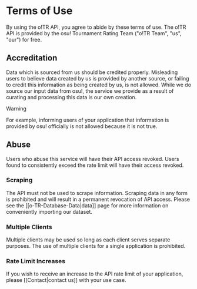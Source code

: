 # Terms of Use

By using the o!TR API, you agree to abide by these terms of use. The o!TR API is provided by the osu! Tournament Rating Team ("o!TR Team", "us", "our") for free.

## Accreditation

Data which is sourced from us should be credited properly. Misleading users to believe data created by us is provided by another source, or failing to credit this information as being created by us, is not allowed. While we do source our input data from osu!, the service we provide as a result of curating and processing this data is our own creation.

> [!warning]
>  For example, informing users of your application that information is provided by osu! officially is not allowed because it is not true.

## Abuse

Users who abuse this service will have their API access revoked. Users found to consistently exceed the rate limit will have their access revoked.

### Scraping

The API must not be used to scrape information. Scraping data in any form is prohibited and will result in a permanent revocation of API access. Please see the [[o-TR-Database-Data|data]] page for more information on conveniently importing our dataset.

### Multiple Clients

Multiple clients may be used so long as each client serves separate purposes. The use of multiple clients for a single application is prohibited.

### Rate Limit Increases

If you wish to receive an increase to the API rate limit of your application, please [[Contact|contact us]] with your use case.